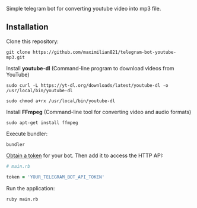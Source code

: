 Simple telegram bot for converting youtube video into mp3 file.

## Installation

Clone this repository:

```
git clone https://github.com/maximilian821/telegram-bot-youtube-mp3.git
```

Install **youtube-dl** (Command-line program to download videos from YouTube)

```
sudo curl -L https://yt-dl.org/downloads/latest/youtube-dl -o /usr/local/bin/youtube-dl

sudo chmod a+rx /usr/local/bin/youtube-dl
```

Install **FFmpeg** (Command-line tool for converting video and audio formats)

```
sudo apt-get install ffmpeg
```

Execute bundler:

```
bundler
```

[Obtain a token](https://core.telegram.org/bots#6-botfather) for your bot. Then add it to access the HTTP API:

```ruby
# main.rb

token = 'YOUR_TELEGRAM_BOT_API_TOKEN'
```

Run the application:

```
ruby main.rb
```
